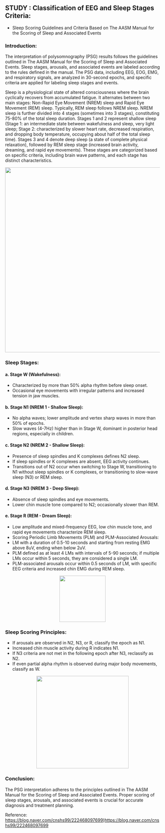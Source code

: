## STUDY : Classification of EEG and Sleep Stages Criteria:
* Sleep Scoring Guidelines and Criteria Based on The AASM Manual for the Scoring of Sleep and Associated Events

### **Introduction:**

The interpretation of polysomnography (PSG) results follows the guidelines outlined in The AASM Manual for the Scoring of Sleep and Associated Events. Sleep stages, arousals, and associated events are labeled according to the rules defined in the manual. The PSG data, including EEG, EOG, EMG, and respiratory signals, are analyzed in 30-second epochs, and specific criteria are applied for labeling sleep stages and events.

Sleep is a physiological state of altered consciousness where the brain cyclically recovers from accumulated fatigue. It alternates between two main stages: Non-Rapid Eye Movement (NREM) sleep and Rapid Eye Movement (REM) sleep. Typically, REM sleep follows NREM sleep. NREM sleep is further divided into 4 stages (sometimes into 3 stages), constituting 75-80% of the total sleep duration. Stages 1 and 2 represent shallow sleep (Stage 1: an intermediate state between wakefulness and sleep, very light sleep; Stage 2: characterized by slower heart rate, decreased respiration, and dropping body temperature, occupying about half of the total sleep time). Stages 3 and 4 denote deep sleep (a state of complete physical relaxation), followed by REM sleep stage (increased brain activity, dreaming, and rapid eye movements). These stages are categorized based on specific criteria, including brain wave patterns, and each stage has distinct characteristics.
<p align="center">
 <img src="https://github.com/rootofdata/SSU-AI-LAB/assets/86711374/bf61818a-fcbf-49a8-96d3-36ecd793a026",width="300" height="600/">
</p>  

### **Sleep Stages:**
#### **a. Stage W (Wakefulness):**

- Characterized by more than 50% alpha rhythm before sleep onset.
- Occasional eye movements with irregular patterns and increased tension in jaw muscles.

#### **b. Stage N1 (NREM 1 - Shallow Sleep):**
- No alpha waves; lower amplitude and vertex sharp waves in more than 50% of epochs.
- Slow waves (4-7Hz) higher than in Stage W, dominant in posterior head regions, especially in children.

#### **c. Stage N2 (NREM 2 - Shallow Sleep):**

- Presence of sleep spindles and K complexes defines N2 sleep.
- If sleep spindles or K complexes are absent, EEG activity continues.
- Transitions out of N2 occur when switching to Stage W, transitioning to N1 without sleep spindles or K complexes, or transitioning to slow-wave sleep (N3) or REM sleep.

#### **d. Stage N3 (NREM 3 - Deep Sleep):**
- Absence of sleep spindles and eye movements.
- Lower chin muscle tone compared to N2; occasionally slower than REM.

#### **e. Stage R (REM - Dream Sleep):**
- Low amplitude and mixed-frequency EEG, low chin muscle tone, and rapid eye movements characterize REM sleep.
- Scoring Periodic Limb Movements (PLM) and PLM-Associated Arousals:
- LM with a duration of 0.5-10 seconds and starting from resting EMG above 8uV, ending when below 2uV.
- PLM defined as at least 4 LMs with intervals of 5-90 seconds; if multiple LMs occur within 5 seconds, they are considered a single LM.
- PLM-associated arousals occur within 0.5 seconds of LM, with specific EEG criteria and increased chin EMG during REM sleep.

<p align="center">
 <img src="https://github.com/rootofdata/SSU-AI-LAB/assets/86711374/faccce02-9d34-4c39-bfc7-d8a0cdd3cb39",width="250" height="150/">
</p> 

### **Sleep Scoring Principles:**

- If arousals are observed in N2, N3, or R, classify the epoch as N1.
- Increased chin muscle activity during R indicates N1.
- If N3 criteria are not met in the following epoch after N3, reclassify as N2.
- If even partial alpha rhythm is observed during major body movements, classify as W.

<p align="center">
 <img src="https://github.com/rootofdata/SSU-AI-LAB/assets/86711374/6bde9681-c707-4db2-bbcf-bbc8003efd61",width="550" height="300/">
</p> 
<https://m.blog.naver.com/crewblossom/221613672349>

### **Conclusion:**
The PSG interpretation adheres to the principles outlined in The AASM Manual for the Scoring of Sleep and Associated Events. Proper scoring of sleep stages, arousals, and associated events is crucial for accurate diagnosis and treatment planning.


Reference: https://blog.naver.com/cnshs99/222468097699)https://blog.naver.com/cnshs99/222468097699
